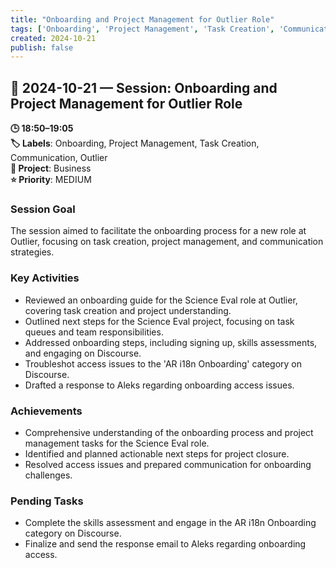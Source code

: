 ```yaml
---
title: "Onboarding and Project Management for Outlier Role"
tags: ['Onboarding', 'Project Management', 'Task Creation', 'Communication', 'Outlier']
created: 2024-10-21
publish: false
---
```


## 📅 2024-10-21 — Session: Onboarding and Project Management for Outlier Role

**🕒 18:50–19:05**  
**🏷️ Labels**: Onboarding, Project Management, Task Creation, Communication, Outlier  
**📂 Project**: Business  
**⭐ Priority**: MEDIUM  


### Session Goal
The session aimed to facilitate the onboarding process for a new role at Outlier, focusing on task creation, project management, and communication strategies.

### Key Activities
- Reviewed an onboarding guide for the Science Eval role at Outlier, covering task creation and project understanding.
- Outlined next steps for the Science Eval project, focusing on task queues and team responsibilities.
- Addressed onboarding steps, including signing up, skills assessments, and engaging on Discourse.
- Troubleshot access issues to the 'AR i18n Onboarding' category on Discourse.
- Drafted a response to Aleks regarding onboarding access issues.

### Achievements
- Comprehensive understanding of the onboarding process and project management tasks for the Science Eval role.
- Identified and planned actionable next steps for project closure.
- Resolved access issues and prepared communication for onboarding challenges.

### Pending Tasks
- Complete the skills assessment and engage in the AR i18n Onboarding category on Discourse.
- Finalize and send the response email to Aleks regarding onboarding access.
